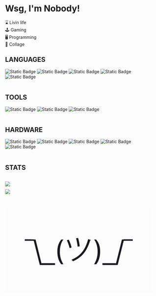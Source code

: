 # Wsg, I'm Nobody!

⌛ Livin life<br>🕹️ Gaming<br>🖥️ Programming<br>🏢 Collage<br>

## LANGUAGES

![Static Badge](https://img.shields.io/badge/CSharp-gray?style=flat-square)
![Static Badge](https://img.shields.io/badge/HTML-gray?style=flat-square&logo=html5)
![Static Badge](https://img.shields.io/badge/Java-white?style=flat-square)
![Static Badge](https://img.shields.io/badge/Lua-darkblue?style=flat-square&logo=lua)
![Static Badge](https://img.shields.io/badge/Python-blue?style=flat-square&logo=python&logoColor=ffdd54)
<br><br>
## TOOLS

![Static Badge](https://img.shields.io/badge/Cloudflare-orange?style=flat-square&logo=cloudflare&logoColor=FFFFFF)
![Static Badge](https://img.shields.io/badge/Linode-3cb371?style=flat-square)
![Static Badge](https://img.shields.io/badge/Mostly%20Self%20Hosted-gray?style=flat-square)
<br><br>
## HARDWARE

![Static Badge](https://img.shields.io/badge/Windows%2011-darkblue?style=flat-square)
![Static Badge](https://img.shields.io/badge/Arch-darkblue?style=flat-square&logo=archlinux)
![Static Badge](https://img.shields.io/badge/CPU%20-%20Ryzen%209%205900X-red?style=flat-square&logo=amd)
![Static Badge](https://img.shields.io/badge/GPU%20-%20RX%207900XTX-red?style=flat-square&logo=amd)
![Static Badge](https://img.shields.io/badge/RAM%20-%2064GB%203600MT/s-blue?style=flat-square)
<br><br>
## STATS

![](https://github-readme-stats.vercel.app/api?username=NobodyCentral&theme=dark&hide_border=true&include_all_commits=true&count_private=false)<br>
[![](https://visitcount.itsvg.in/api?id=NobodyCentral&icon=2&color=3)](https://visitcount.itsvg.in)
<br><br>
---
![Banner](https://github.com/NobodyCentral/NobodyCentral/blob/main/profile.gif?raw=true)